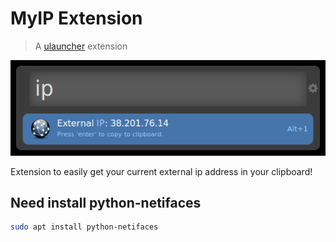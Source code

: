 
# MyIP Extension

> A [ulauncher](https://ulauncher.io/) extension

![screenshot](screenshot.png)

Extension to easily get your current external ip address in your clipboard!

## Need install python-netifaces

```bash
sudo apt install python-netifaces
```